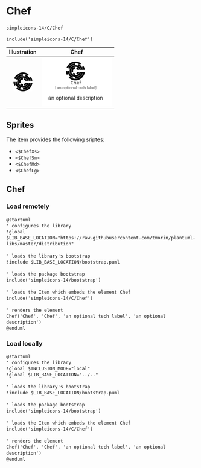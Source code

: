 # Chef


```text
simpleicons-14/C/Chef
```

```text
include('simpleicons-14/C/Chef')
```



| Illustration | Chef |
| :---: | :---: |
| ![illustration for Illustration](../../simpleicons-14/C/Chef.png) | ![illustration for Chef](../../simpleicons-14/C/Chef.Local.png) |



## Sprites
The item provides the following sriptes:

- `<$ChefXs>`
- `<$ChefSm>`
- `<$ChefMd>`
- `<$ChefLg>`





## Chef

### Load remotely
```plantuml
@startuml
' configures the library
!global $LIB_BASE_LOCATION="https://raw.githubusercontent.com/tmorin/plantuml-libs/master/distribution"

' loads the library's bootstrap
!include $LIB_BASE_LOCATION/bootstrap.puml

' loads the package bootstrap
include('simpleicons-14/bootstrap')

' loads the Item which embeds the element Chef
include('simpleicons-14/C/Chef')

' renders the element
Chef('Chef', 'Chef', 'an optional tech label', 'an optional description')
@enduml
```

### Load locally
```plantuml
@startuml
' configures the library
!global $INCLUSION_MODE="local"
!global $LIB_BASE_LOCATION="../.."

' loads the library's bootstrap
!include $LIB_BASE_LOCATION/bootstrap.puml

' loads the package bootstrap
include('simpleicons-14/bootstrap')

' loads the Item which embeds the element Chef
include('simpleicons-14/C/Chef')

' renders the element
Chef('Chef', 'Chef', 'an optional tech label', 'an optional description')
@enduml
```

